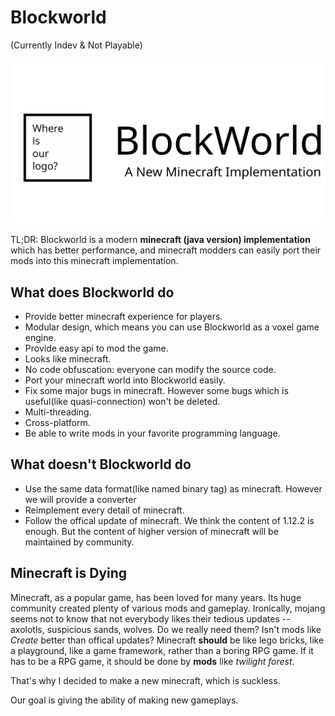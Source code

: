 # Blockworld

(Currently Indev & Not Playable)

![](./logo.svg)

TL;DR:
Blockworld is a modern **minecraft (java version) implementation** which has better performance, and minecraft modders can easily port their mods into this minecraft implementation.

## What does Blockworld do
- Provide better minecraft experience for players.
- Modular design, which means you can use Blockworld as a voxel game engine.
- Provide easy api to mod the game.
- Looks like minecraft.
- No code obfuscation: everyone can modify the source code.
- Port your minecraft world into Blockworld easily.
- Fix some major bugs in minecraft. However some bugs which is useful(like quasi-connection) won't be deleted.
- Multi-threading.
- Cross-platform.
- Be able to write mods in your favorite programming language.

## What doesn't Blockworld do
- Use the same data format(like named binary tag) as minecraft. However we will provide a converter
- Reimplement every detail of minecraft.
- Follow the offical update of minecraft. We think the content of 1.12.2 is enough. But the content of higher version of minecraft will be maintained by community.


## Minecraft is Dying

Minecraft, as a popular game, has been loved for many years.
Its huge community created plenty of various mods and gameplay.
Ironically, mojang seems not to know that not everybody likes their tedious updates -- axolotls, suspicious sands, wolves. Do we really need them?
Isn't mods like _Create_ better than offical updates? 
Minecraft **should** be like lego bricks, like a playground, like a game framework, rather than a boring RPG game.
If it has to be a RPG game, it should be done by **mods** like _twilight forest_.

That's why I decided to make a new minecraft, which is suckless.

Our goal is giving the ability of making new gameplays.
